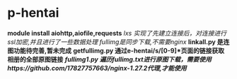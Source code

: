p-hentai
=
**module install aiohttp,aiofile,requests**
*lxs 实现了先建立连接后，对连接进行ssl加密,并且进行了一些数据处理*
*fullimg是同步下载,不需要nginx*
__linkall.py 是连图功能待完善,暂未完成__
**getfullimg.py 通过e-hentai/s/[0-9]\*页面的链接获取相册的全部原图链接**
***fullimg1.py 遍历fullimg.txt进行原图下载，需要使用https://github.com/17827757663/nginx-1.27.2代理,才能使用***
